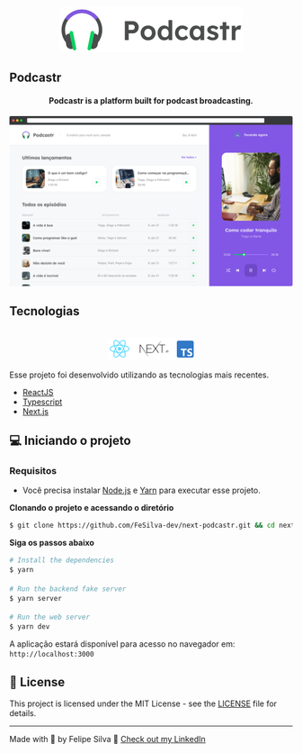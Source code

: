 <div align="center">
  <img src=".github/podcastr-logo.svg" alt="Podcastr logo">
</div>

## Podcastr

<h4 align="center">
  Podcastr is a platform built for podcast broadcasting.
</h4>

![Podcastr preview](.github/app-preview.png)

## Tecnologias

<div align="center">
  <br />
  <img src=".github/tech-logos.png" alt="Technologies used">
</div>

Esse projeto foi desenvolvido utilizando as tecnologias mais recentes.


- [ReactJS](https://reactjs.org/)
- [Typescript](https://www.typescriptlang.org/)
- [Next.js](https://nextjs.org/)

## 💻 Iniciando o projeto

### Requisitos

- Você precisa instalar [Node.js](https://nodejs.org/en/download/) e [Yarn](https://yarnpkg.com/) para executar esse projeto.

**Clonando o projeto e acessando o diretório**

```bash
$ git clone https://github.com/FeSilva-dev/next-podcastr.git && cd next-podcastr
```

**Siga os passos abaixo**

```bash
# Install the dependencies
$ yarn

# Run the backend fake server
$ yarn server

# Run the web server
$ yarn dev
```

A aplicação estará disponível para acesso no navegador em: `http://localhost:3000`

## 📝 License

This project is licensed under the MIT License - see the [LICENSE](LICENSE) file for details.

---

Made with 💜 by Felipe Silva 👋 [Check out my LinkedIn](https://www.linkedin.com/in/felipe-rodrigues-191b79201/)
